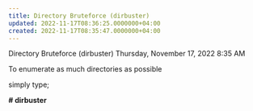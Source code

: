 ```yaml
---
title: Directory Bruteforce (dirbuster)
updated: 2022-11-17T08:36:25.0000000+04:00
created: 2022-11-17T08:35:47.0000000+04:00
---
```


Directory Bruteforce (dirbuster)
Thursday, November 17, 2022
8:35 AM

To enumerate as much directories as possible

simply type;

**\# dirbuster**

